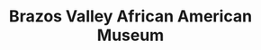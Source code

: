 ---
layout: repo
title: "Brazos Valley African American Museum"
id: 16957
permalink: repos/16957/
---